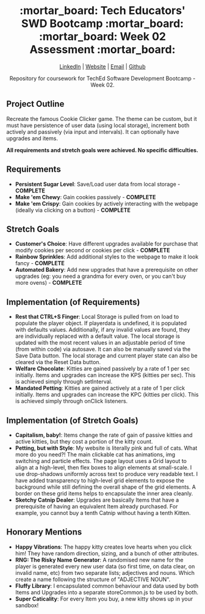 <div align="center">
  <h1>:mortar_board: Tech Educators' SWD Bootcamp :mortar_board:<br/>:mortar_board: Week 02 Assessment :mortar_board:</h1>
  <p>
    <a href="http://www.LinkedIn.com/in/kevin-barr1988">LinkedIn</a> |
    <a href="http://kjb88.github.io">Website</a> |
    <a href="mailto:kevinbarr.business@gmail.com">Email</a> |
    <a href="https://github.com/KJB88">Github</a>
  </p>
<p>
  Repository for coursework for TechEd Software Development Bootcamp - Week 02.
</p>
</div>
<section>
<h2>Project Outline</h2>
<p>
  
Recreate the famous Cookie Clicker game. The theme can be custom, but it must have persistence of user data (using local storage), increment both actively and passively (via input and intervals). It can optionally have upgrades and items.
</p>
  <b>All requirements and stretch goals were achieved. No specific difficulties.</b>
</section>
<section>
  <h2>Requirements</h2>
  <ul>
    <li><b>Persistent Sugar Level</b>: Save/Load user data from local storage - <b>COMPLETE</b></li>
    <li><b>Make 'em Chewy</b>: Gain cookies passively - <b>COMPLETE</b></li>
    <li><b>Make 'em Crispy</b>: Gain cookies by actively interacting with the webpage (ideally via clicking on a button) - <b>COMPLETE</b></li>
  </ul>
</section>
<section>
  <h2>Stretch Goals</h2>
  <ul>
    <li><b>Customer's Choice</b>: Have different upgrades available for purchase that modify cookies per second or cookies per click - <b>COMPLETE</b></li>
    <li><b>Rainbow Sprinkles</b>: Add additional styles to the webpage to make it look fancy - <b>COMPLETE</b></li>
    <li><b>Automated Bakery</b>: Add new upgrades that have a prerequisite on other upgrades (eg: you need a grandma for every oven, or you can't buy more ovens) - <b>COMPLETE</b></li>
  </ul>
</section>
<section>
  <h2>Implementation (of Requirements)</h2>
  <ul>
    <li><b>Rest that CTRL+S Finger</b>: Local Storage is pulled from on load to populate the player object. If playerdata is undefined, it is populated with defaults values. Additionally, if any invalid values are found, they are individually replaced with a default value. The local storage is updated with the most recent values in an adjustable period of time (from within code) via autosave. It can also be manually saved via the Save Data button. The local storage and current player state can also be cleared via the Reset Data button.</li>
  <li><b>Welfare Chocolate</b>: Kitties are gained passively by a rate of 1 per sec initially. Items and upgrades can increase the KPS (kitties per sec). This is achieved simply through setInterval.</li>
  <li><b>Mandated Petting</b>: Kitties are gained actively at a rate of 1 per click initially. Items and upgrades can increase the KPC (kitties per click). This is achieved simply through onClick listeners.</li>
  </ul>
  </section>
<section>
  <h2>Implementation (of Stretch Goals)</h2>
  <ul>
    <li><b>Capitalism, baby!</b>: Items change the rate of gain of passive kitties and active kitties, but they cost a portion of the kitty count.</li>
    <li><b>Petting, but with Style</b>: My website is literally pink and full of cats. What more do you need?! The main clickable cat has animations, img switching and particle effects. The page layout uses a Grid layout to align at a high-level, then flex boxes to align elements at small-scale. I use drop-shadows uniformly across text to produce very readable text. I have added transparency to high-level grid elements to expose the background while still defining the overall shape of the grid elements. A border on these grid items helps to encapsulate the inner area cleanly.</li>
    <li><b>Sketchy Catnip Dealer</b>: Upgrades are basically Items that have a prerequisite of having an equivalent Item already purchased. For example, you cannot buy a tenth Catnip without having a tenth Kitten.</li>
  </ul>
</section>
<section>
  <h2>Honorary Mentions</h2>
  <ul>
    <li><b>Happy Vibrations</b>: The happy kitty creates love hearts when you click him! They have random direction, sizing, and a bunch of other attributes.</li>
    <li><b>RNG: The Risky Name Generator</b>: A randomised new name for the player is generated every new user data (so first time, on data clear, on invalid name, etc) from two separate lists; adjectives and nouns. Which create a name following the structure of "ADJECTIVE NOUN". </li>
    <li><b>Fluffy Library</b>: I encapsulated common behaviour and data used by both Items and Upgrades into a separate storeCommon.js to be used by both.</li>
    <li><b>Super Caticality</b>: For every Item you buy, a new kitty shows up in your sandbox!</li>
  </ul>
</section>
